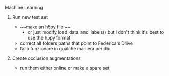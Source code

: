 Machine Learning

1) Run new test set
    * ~~make an h5py file ~~
        * or just modify load_data_and_labels() but I don't think it's best to use the h5py format
    * correct all folders paths that point to Federica's Drive
    * fallo funzionare in qualche maniera per dio

2) Create occlusion augmentations 
    * run them either online or make a spare set
    
